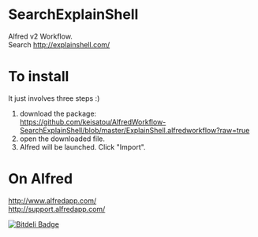 # SearchExplainShell
Alfred v2 Workflow.  
Search http://explainshell.com/

# To install
It just involves three steps :)

1. download the package:   
https://github.com/keisatou/AlfredWorkflow-SearchExplainShell/blob/master/ExplainShell.alfredworkflow?raw=true
2. open the downloaded file.
3. Alfred will be launched. Click "Import".

# On Alfred
http://www.alfredapp.com/  
http://support.alfredapp.com/

[![Bitdeli Badge](https://d2weczhvl823v0.cloudfront.net/keisatou/alfredworkflow-searchexplainshell/trend.png)](https://bitdeli.com/free "Bitdeli Badge")


